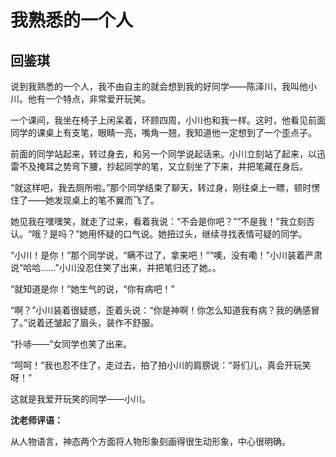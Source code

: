 # 我熟悉的一个人 #

## 回鉴琪 ##

说到我熟悉的一个人，我不由自主的就会想到我的好同学——陈泽川，我叫他小川。他有一个特点，非常爱开玩笑。

一个课间，我坐在椅子上闲呆着，环顾四周，小川也和我一样。这时，他看见前面同学的课桌上有支笔，眼睛一亮，嘴角一翘，我知道他一定想到了一个歪点子。

前面的同学站起来，转过身去，和另一个同学说起话来。小川立刻站了起来，以迅雷不及掩耳之势弯下腰，抄起同学的笔，又立刻坐了下来，并把笔藏在身后。

“就这样吧，我去厕所啦。”那个同学结束了聊天，转过身，刚往桌上一瞟，顿时愣住了——她发现桌上的笔不翼而飞了。

她见我在嘿嘿笑，就走了过来，看着我说：“不会是你吧？”“不是我！”我立刻否认。“哦？是吗？”她用怀疑的口气说。她扭过头，继续寻找表情可疑的同学。

“小川！是你！”那个同学说，“瞒不过了，拿来吧！”“噢，没有嘞！”小川装着严肃说“哈哈……”小川没忍住笑了出来，并把笔归还了她。。

“就知道是你！”她生气的说，“你有病吧！”

“啊？”小川装着很疑惑，歪着头说：“你是神啊！你怎么知道我有病？我的确感冒了。”说着还皱起了眉头，装作不舒服。

“扑哧——”女同学也笑了出来。

“呵呵！”我也忍不住了，走过去，拍了拍小川的肩膀说：“哥们儿，真会开玩笑呀！”

这就是我爱开玩笑的同学——小川。

**沈老师评语：**

从人物语言，神态两个方面将人物形象刻画得很生动形象，中心很明确。